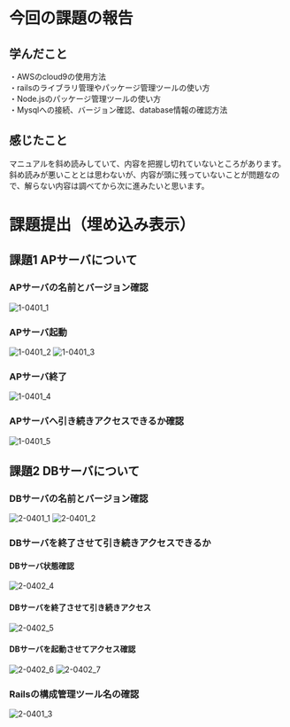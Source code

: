 #  今回の課題の報告

## 学んだこと
・AWSのcloud9の使用方法  
・railsのライブラリ管理やパッケージ管理ツールの使い方  
・Node.jsのパッケージ管理ツールの使い方  
・Mysqlへの接続、バージョン確認、database情報の確認方法  

## 感じたこと
マニュアルを斜め読みしていて、内容を把握し切れていないところがあります。  
斜め読みが悪いこととは思わないが、内容が頭に残っていないことが問題なので、解らない内容は調べてから次に進みたいと思います。

# 課題提出（埋め込み表示）
  
## 課題1 APサーバについて
### APサーバの名前とバージョン確認
![1-0401_1](https://github.com/tatsuyaaose/KENSYO_REPO/assets/25246044/53bf491f-9dfc-47d2-bc1c-06ce25615939)
### APサーバ起動
![1-0401_2](https://github.com/tatsuyaaose/KENSYO_REPO/assets/25246044/f0654c85-32de-4ea9-b6bd-c3284e85ca4e)
![1-0401_3](https://github.com/tatsuyaaose/KENSYO_REPO/assets/25246044/a74d9e61-7d07-4f41-8b76-accc6a09b809)
### APサーバ終了
![1-0401_4](https://github.com/tatsuyaaose/KENSYO_REPO/assets/25246044/bca53b11-8b4e-4146-8aef-e6a5aeaac66b)
### APサーバへ引き続きアクセスできるか確認
![1-0401_5](https://github.com/tatsuyaaose/KENSYO_REPO/assets/25246044/e6d69022-9a43-46e0-a4bb-478dd99824f4)
  
## 課題2 DBサーバについて
### DBサーバの名前とバージョン確認
![2-0401_1](https://github.com/tatsuyaaose/KENSYO_REPO/assets/25246044/076b4321-2c37-499a-840b-afd7425f2d7e)
![2-0401_2](https://github.com/tatsuyaaose/KENSYO_REPO/assets/25246044/94c5a4b6-85c3-4fd8-9ca4-319c754b9cda)
### DBサーバを終了させて引き続きアクセスできるか
#### DBサーバ状態確認
![2-0402_4](https://github.com/tatsuyaaose/KENSYO_REPO/assets/25246044/c92f65a5-a106-4e51-a986-ec8fb4db2082)
#### DBサーバを終了させて引き続きアクセス
![2-0402_5](https://github.com/tatsuyaaose/KENSYO_REPO/assets/25246044/7ee6e32f-8af2-41b7-9407-83924bd67f89)
#### DBサーバを起動させてアクセス確認
![2-0402_6](https://github.com/tatsuyaaose/KENSYO_REPO/assets/25246044/86fac261-bd30-475a-81cf-acf0ed2ad4c1)
![2-0402_7](https://github.com/tatsuyaaose/KENSYO_REPO/assets/25246044/91bd3f58-9532-4e7a-afe9-13bd8998ff59)
  
### Railsの構成管理ツール名の確認
![2-0401_3](https://github.com/tatsuyaaose/KENSYO_REPO/assets/25246044/79462181-bf8a-4572-96b3-53aa5fdfca40)
